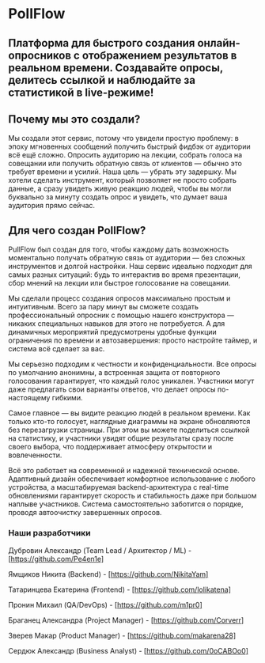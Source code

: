 # PollFlow

## Платформа для быстрого создания онлайн-опросников с отображением результатов в реальном времени. Создавайте опросы, делитесь ссылкой и наблюдайте за статистикой в live-режиме!


## Почему мы это создали?
Мы создали этот сервис, потому что увидели простую проблему: в эпоху мгновенных сообщений получить быстрый фидбэк от аудитории всё ещё сложно. Опросить аудиторию на лекции, собрать голоса на совещании или получить обратную связь от клиентов — обычно это требует времени и усилий.
Наша цель — убрать эту задершку. Мы хотели сделать инструмент, который позволяет не просто собрать данные, а сразу увидеть живую реакцию людей, чтобы вы могли буквально за минуту создать опрос и увидеть, что думает ваша аудитория прямо сейчас.


## Для чего создан PollFlow?

PullFlow был создан для того, чтобы каждому дать возможность моментально получать обратную связь от аудитории — без сложных инструментов и долгой настройки. Наш сервис идеально подходит для самых разных ситуаций: будь то интерактив во время презентации, сбор мнений на лекции или быстрое голосование на совещании.

Мы сделали процесс создания опросов максимально простым и интуитивным. Всего за пару минут вы сможете создать профессиональный опросник с помощью нашего конструктора — никаких специальных навыков для этого не потребуется. А для динамичных мероприятий предусмотрены удобные функции ограничения по времени и автозавершения: просто настройте таймер, и система всё сделает за вас.

Мы серьезно подходим к честности и конфиденциальности. Все опросы по умолчанию анонимны, а встроенная защита от повторного голосования гарантирует, что каждый голос уникален. Участники могут даже предлагать свои варианты ответов, что делает опросы по-настоящему гибкими.

Самое главное — вы видите реакцию людей в реальном времени.
Как только кто-то голосует, наглядные диаграммы на экране обновляются без перезагрузки страницы. При этом вы можете поделиться ссылкой на статистику, и участники увидят общие результаты сразу после своего выбора, что поддерживает атмосферу открытости и вовлеченности.

Всё это работает на современной и надежной технической основе. Адаптивный дизайн обеспечивает комфортное использование с любого устройства, а масштабируемая backend-архитектура с real-time обновлениями гарантирует скорость и стабильность даже при большом наплыве участников. Система самостоятельно заботится о порядке, проводя автоочистку завершенных опросов.



### Наши разработчики

Дубровин Александр (Team Lead / Архитектор / ML) - [https://github.com/Pe4en1e]

Ямщиков Никита (Backend) - [https://github.com/NikitaYam]

Татаринцева Екатерина (Frontend) - [https://github.com/lolikatena]

Пронин Михаил (QA/DevOps) - [https://github.com/m1pr0]

Браганец Александра (Project Manager) - [https://github.com/Corverr]

Зверев Макар (Product Manager) - [https://github.com/makarena28]

Сердюк Александр (Business Analyst) - [https://github.com/0oCABOo0]
